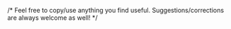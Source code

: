 /* Feel free to copy/use anything you find useful.
   Suggestions/corrections are always welcome as well!
 */
